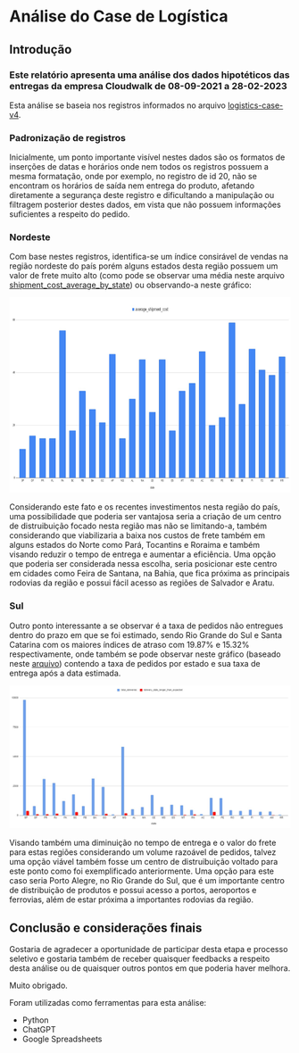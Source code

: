 # Análise do Case de Logística

## Introdução

### Este relatório apresenta uma análise dos dados hipotéticos das entregas da empresa Cloudwalk de 08-09-2021 a 28-02-2023

Esta análise se baseia nos registros informados no arquivo [logistics-case-v4](./logistic-case-v4.csv).

### Padronização de registros

Inicialmente, um ponto importante visível nestes dados são os formatos de inserções de datas e horários onde nem todos os registros possuem a mesma formatação, onde por exemplo, no registro de id 20, não se encontram os horários de saída nem entrega do produto, afetando diretamente a segurança deste registro e dificultando a manipulação ou filtragem posterior destes dados, em vista que não possuem informações suficientes a respeito do pedido.

### Nordeste

Com base nestes registros, identifica-se um índice consirável de vendas na região nordeste do país porém alguns estados desta região possuem um valor de frete muito alto (como pode se observar uma média neste arquivo [shipment_cost_average_by_state](./shipment_cost_average_by_state.csv)) ou observando-a neste gráfico:

<img src="./average_shipment_cost_graph.jpg" height="350px">

Considerando este fato e os recentes investimentos nesta região do país, uma possibilidade que poderia ser vantajosa seria a criação de um centro de distruibuição focado nesta região mas não se limitando-a, também considerando que viabilizaria a baixa nos custos de frete também em alguns estados do Norte como Pará, Tocantins e Roraima e também visando reduzir o tempo de entrega e aumentar a eficiência. Uma opção que poderia ser considerada nessa escolha, seria posicionar este centro em cidades como Feira de Santana, na Bahia, que fica próxima as principais rodovias da região e possui fácil acesso as regiões de Salvador e Aratu.

### Sul

Outro ponto interessante a se observar é a taxa de pedidos não entregues dentro do prazo em que se foi estimado, sendo Rio Grande do Sul e Santa Catarina com os maiores índices de atraso com 19.87% e 15.32% respectivamente, onde também se pode observar neste gráfico (baseado neste [arquivo](./estimated_date_failed.csv)) contendo a taxa de pedidos por estado e sua taxa de entrega após a data estimada.

<img src="./total_deliveries_and_delivery_date_longer_than_expected.jpg">

Visando também uma diminuição no tempo de entrega e o valor do frete para estas regiões considerando um volume razoável de pedidos, talvez uma opção viável também fosse um centro de distruibuição voltado para este ponto como foi exemplificado anteriormente. Uma opção para este caso seria Porto Alegre, no Rio Grande do Sul, que é um importante centro de distribuição de produtos e possui acesso a portos, aeroportos e ferrovias, além de estar próxima a importantes rodovias da região.

## Conclusão e considerações finais

Gostaria de agradecer a oportunidade de participar desta etapa e processo seletivo e gostaria também de receber quaisquer feedbacks a respeito desta análise ou de quaisquer outros pontos em que poderia haver melhora.

Muito obrigado.


Foram utilizadas como ferramentas para esta análise:

 - Python
 - ChatGPT 
 - Google Spreadsheets
